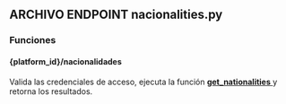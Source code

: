 ## ARCHIVO ENDPOINT nacionalities.py

### Funciones
#### {platform_id}/nacionalidades

Valida las credenciales de acceso, ejecuta la función <a href="../../../../../desarrollo/api/funciones/nacionalidades/#get_nationalities"> 
    <strong>get_nationalities</strong>
  </a> y retorna los resultados. 